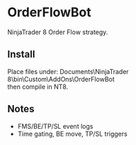 ﻿# OrderFlowBot

NinjaTrader 8 Order Flow strategy.

## Install
Place files under:
Documents\NinjaTrader 8\bin\Custom\AddOns\OrderFlowBot\
then compile in NT8.

## Notes
- FMS/BE/TP/SL event logs
- Time gating, BE move, TP/SL triggers
